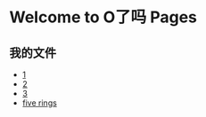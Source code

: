 
# Welcome to O了吗 Pages
## 我的文件
* [1](http://oleolema.github.io/1/)
* [2](http://oleolema.github.io/yueyang/)
* [3](http://oleolema.github.io/3/)
* [five rings](http://oleolema.github.io/fiveRings/)

